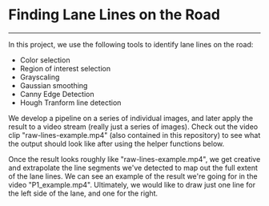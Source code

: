 # **Finding Lane Lines on the Road** 
***
In this project, we use the following tools to identify lane lines on the road:  
* Color selection  
* Region of interest selection  
* Grayscaling  
* Gaussian smoothing  
* Canny Edge Detection  
* Hough Tranform line detection  

We develop a pipeline on a series of individual images, and later apply the result to a video stream (really just a series of images). Check out the video clip "raw-lines-example.mp4" (also contained in this repository) to see what the output should look like after using the helper functions below. 

Once the result looks roughly like "raw-lines-example.mp4", we get creative and extrapolate the line segments we've detected to map out the full extent of the lane lines.  We can see an example of the result we're going for in the video "P1_example.mp4".  Ultimately, we would like to draw just one line for the left side of the lane, and one for the right.
